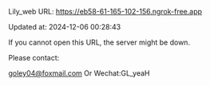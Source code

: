 Lily_web URL: https://eb58-61-165-102-156.ngrok-free.app

Updated at: 2024-12-06 00:28:43

If you cannot open this URL, the server might be down.

Please contact: 

goley04@foxmail.com Or Wechat:GL_yeaH